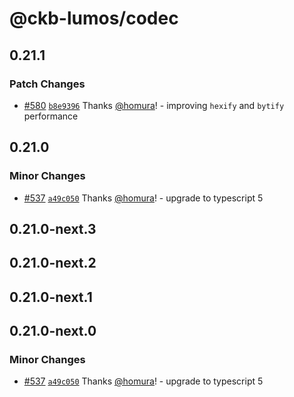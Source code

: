 # @ckb-lumos/codec

## 0.21.1

### Patch Changes

- [#580](https://github.com/ckb-js/lumos/pull/580) [`b8e9396`](https://github.com/ckb-js/lumos/commit/b8e9396dd1ab75f54ac71efcd94c523be64c051c) Thanks [@homura](https://github.com/homura)! - improving `hexify` and `bytify` performance

## 0.21.0

### Minor Changes

- [#537](https://github.com/ckb-js/lumos/pull/537) [`a49c050`](https://github.com/ckb-js/lumos/commit/a49c050806de8b4c8d5e490fd36022c31382c98c) Thanks [@homura](https://github.com/homura)! - upgrade to typescript 5

## 0.21.0-next.3

## 0.21.0-next.2

## 0.21.0-next.1

## 0.21.0-next.0

### Minor Changes

- [#537](https://github.com/ckb-js/lumos/pull/537) [`a49c050`](https://github.com/ckb-js/lumos/commit/a49c050806de8b4c8d5e490fd36022c31382c98c) Thanks [@homura](https://github.com/homura)! - upgrade to typescript 5
